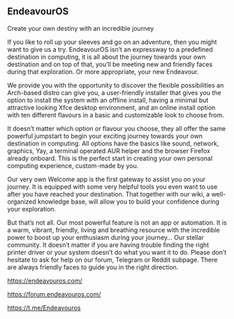 ## EndeavourOS

Create your own destiny with an incredible journey

If you like to roll up your sleeves and go on an adventure, then you might want to give us a try. EndeavourOS isn’t an expressway to a predefined destination in computing, it is all about the journey towards your own destination and on top of that, you’ll be meeting new and friendly faces during that exploration. Or more appropriate, your new Endeavour.

We provide you with the opportunity to discover the flexible possibilities an Arch-based distro can give you, a user-friendly installer that gives you the option to install the system with an offline install, having a minimal but attractive looking Xfce desktop environment, and an online install option with ten different flavours in a basic and customizable look to choose from.

It doesn’t matter which option or flavour you choose, they all offer the same powerful jumpstart to begin your exciting journey towards your own destination in computing. All options have the basics like sound, network, graphics, Yay, a terminal operated AUR helper and the browser Firefox already onboard. This is the perfect start in creating your own personal computing experience, custom-made by you.

Our very own Welcome app is the first gateway to assist you on your journey. It is equipped with some very helpful tools you even want to use after you have reached your destination. That together with our wiki, a well-organized knowledge base, will allow you to build your confidence during your exploration.

But that’s not all. Our most powerful feature is not an app or automation. It is a warm, vibrant, friendly, living and breathing resource with the incredible power to boost up your enthusiasm during your journey… Our stellar community. It doesn’t matter if you are having trouble finding the right printer driver or your system doesn’t do what you want it to do. Please don’t hesitate to ask for help on our forum, Telegram or Reddit subpage. There are always friendly faces to guide you in the right direction.

https://endeavouros.com/

https://forum.endeavouros.com/

https://t.me/Endeavouros

